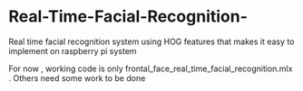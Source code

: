 # Real-Time-Facial-Recognition-
Real time facial recognition system using HOG features that makes it easy to implement on raspberry pi system

For now , working code is only frontal_face_real_time_facial_recognition.mlx . 
Others need some work to be done

